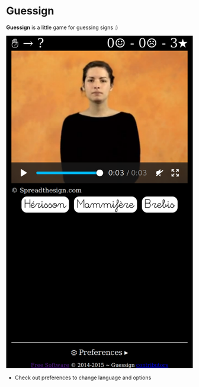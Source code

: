 # Guessign 

**Guessign** is a little game for guessing signs :)

![screenshot](screenshot.png)

* Check out preferences to change language and options


